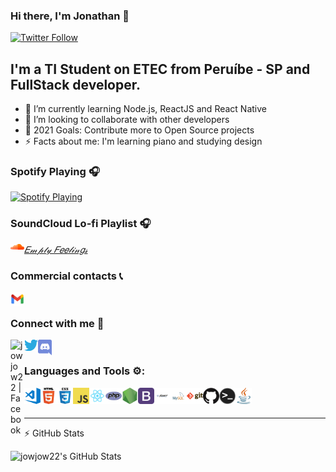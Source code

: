 ### Hi there, I'm Jonathan 👋

[![Twitter Follow](https://img.shields.io/twitter/follow/jowjow223?color=1DA1F2&logo=twitter&style=for-the-badge)](https://twitter.com/intent/follow?original_referer=https%3A%2F%2Fgithub.com%2FcodeSTACKr&screen_name=jowjow223)

## I'm a TI Student on ETEC from Peruíbe - SP and FullStack developer.

- 🌱 I’m currently learning Node.js, ReactJS and React Native 
- 👯 I’m looking to collaborate with other developers
- 🥅 2021 Goals: Contribute more to Open Source projects
- ⚡ Facts about me: I'm learning piano and studying design 

### Spotify Playing 🎧

[<img src="https://novatorem.jowjow22.vercel.app/api/spotify" alt="Spotify Playing" width="350" />](https://open.spotify.com/user/22oymhrez4nput5ccoidu4tui)

### SoundCloud Lo-fi Playlist 🎧

[<img align="left" alt="_𝐸𝓂𝓅𝓉𝓎 𝐹𝑒𝑒𝓁𝒾𝓃𝑔𝓈_" width="22px" src="https://raw.githubusercontent.com/jowjow22/jowjow22/master/assets/soundcloud.svg" /> _𝐸𝓂𝓅𝓉𝓎 𝐹𝑒𝑒𝓁𝒾𝓃𝑔𝓈_][soundcloud]

### Commercial contacts 📞

[<img align="left" alt="jowjow22 | Gmail" width="22px" src="https://raw.githubusercontent.com/jowjow22/jowjow22/master/assets/gmail.svg" />][gmail]

<br />

### Connect with me 📡

[<img align="left" alt="jowjow22 | Facebook" width="22px" src="https://raw.githubusercontent.com/jowjow22/jowjow22/master/assets/facebook.svg" />][facebook]
[<img align="left" alt="jowjow22 | Twitter" width="22px" src="https://raw.githubusercontent.com/jowjow22/jowjow22/master/assets/twitter.svg" />][twitter]
[<img align="left" alt="jowjow22 | Twitter" width="22px" src="https://raw.githubusercontent.com/jowjow22/jowjow22/master/assets/discord.svg" />][discord]
<!-- [<img align="left" alt="jowjow22 | Instagram" width="22px" src="https://cdn.jsdelivr.net/npm/simple-icons@v3/icons/instagram.svg" />][instagram] -->

<br />

### Languages and Tools ⚙:

[<img align="left" alt="Visual Studio Code" width="26px" src="https://raw.githubusercontent.com/github/explore/80688e429a7d4ef2fca1e82350fe8e3517d3494d/topics/visual-studio-code/visual-studio-code.png" />][repos]
[<img align="left" alt="HTML5" width="26px" src="https://raw.githubusercontent.com/github/explore/80688e429a7d4ef2fca1e82350fe8e3517d3494d/topics/html/html.png" />][repos]
[<img align="left" alt="CSS3" width="26px" src="https://raw.githubusercontent.com/github/explore/80688e429a7d4ef2fca1e82350fe8e3517d3494d/topics/css/css.png" />][repos]
[<img align="left" alt="JavaScript" width="26px" src="https://raw.githubusercontent.com/github/explore/80688e429a7d4ef2fca1e82350fe8e3517d3494d/topics/javascript/javascript.png" />][repos]
[<img align="left" alt="React" width="26px" src="https://raw.githubusercontent.com/github/explore/80688e429a7d4ef2fca1e82350fe8e3517d3494d/topics/react/react.png" />][repos]
[<img align="left" alt="Php" width="26px" src="https://raw.githubusercontent.com/github/explore/e94815998e4e0713912fed477a1f346ec04c3da2/topics/php/php.png" />][repos]

[<img align="left" alt="Node.js" width="26px" src="https://raw.githubusercontent.com/github/explore/80688e429a7d4ef2fca1e82350fe8e3517d3494d/topics/nodejs/nodejs.png" />][repos]
[<img align="left" alt="Bootstrap" width="26px" src="https://raw.githubusercontent.com/github/explore/e94815998e4e0713912fed477a1f346ec04c3da2/topics/bootstrap/bootstrap.png" />][repos]
[<img align="left" alt="Jquery" width="26px" src="https://raw.githubusercontent.com/github/explore/e94815998e4e0713912fed477a1f346ec04c3da2/topics/jquery/jquery.png" />][repos]
[<img align="left" alt="MySQL" width="26px" src="https://raw.githubusercontent.com/github/explore/80688e429a7d4ef2fca1e82350fe8e3517d3494d/topics/mysql/mysql.png" />][repos]
[<img align="left" alt="Git" width="26px" src="https://raw.githubusercontent.com/github/explore/80688e429a7d4ef2fca1e82350fe8e3517d3494d/topics/git/git.png" />][repos]
[<img align="left" alt="GitHub" width="26px" src="https://raw.githubusercontent.com/github/explore/78df643247d429f6cc873026c0622819ad797942/topics/github/github.png" />][repos]
[<img align="left" alt="Terminal" width="26px" src="https://raw.githubusercontent.com/github/explore/80688e429a7d4ef2fca1e82350fe8e3517d3494d/topics/terminal/terminal.png" />][repos]
[<img align="left" alt="Java" width="26px" src="https://raw.githubusercontent.com/github/explore/80688e429a7d4ef2fca1e82350fe8e3517d3494d/topics/java/java.png" />][repos]

<br />
<br />

---



:zap: GitHub Stats

  <img align="left" alt="jowjow22's GitHub Stats" src="https://github-readme-stats.codestackr.vercel.app/api?username=jowjow22&show_icons=true&hide_border=true" />



[twitter]: https://twitter.com/jowjow223
[facebook]: https://www.facebook.com/profile.php?id=100009708458157
<!-- [instagram]: https://instagram.com/jonilhos
[linkedin]: https://linkedin.com/in/codeSTACKr -->
[repos]: https://github.com/jowjow22?tab=repositories
[soundcloud]: https://soundcloud.com/jonathan-santos-68869299/sets/empty-feelings
[discord]: https://discordapp.com/users/535507059609960453
[gmail]: jonathanSantos.contact@gmail.com
